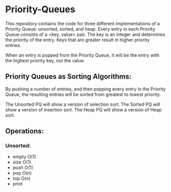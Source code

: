 # Priority-Queues

This repository contains the code for three different implementations of a Priority Queue: unsorted, sorted, and heap. 
Every entry in each Priority Queue consists of a <key, value> pair. The key is an integer and determines the priority of the entry. Keys that are greater result in higher priority entries. 

When an entry is popped from the Priority Queue, it will be the entry with the highest priority key, not the value.

Priority Queues as Sorting Algorithms:
--------------------------------------
By pushing a number of entries, and then popping every entry in the Priority Queue, the resulting entries will be sorted from greatest to lowest priority.

The Unsorted PQ will show a version of selection sort.
The Sorted PQ will show a version of insertion sort.
The Heap PQ will show a version of Heap sort.

Operations:
-----------
### Unsorted: ###
  - empty O(1)
  - size O(1)
  - push O(1)
  - pop O(n)
  - top O(n)
  - print
